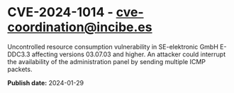 # CVE-2024-1014 - cve-coordination@incibe.es

Uncontrolled resource consumption vulnerability in SE-elektronic GmbH E-DDC3.3 affecting versions 03.07.03 and higher. An attacker could interrupt the availability of the administration panel by sending multiple ICMP packets.

**Publish date:** 2024-01-29
